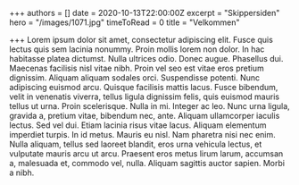 +++
authors = []
date = 2020-10-13T22:00:00Z
excerpt = "Skippersiden"
hero = "/images/1071.jpg"
timeToRead = 0
title = "Velkommen"

+++
Lorem ipsum dolor sit amet, consectetur adipiscing elit. Fusce quis lectus quis sem lacinia nonummy. Proin mollis lorem non dolor. In hac habitasse platea dictumst. Nulla ultrices odio. Donec augue. Phasellus dui. Maecenas facilisis nisl vitae nibh. Proin vel seo est vitae eros pretium dignissim. Aliquam aliquam sodales orci. Suspendisse potenti. Nunc adipiscing euismod arcu. Quisque facilisis mattis lacus. Fusce bibendum, velit in venenatis viverra, tellus ligula dignissim felis, quis euismod mauris tellus ut urna. Proin scelerisque. Nulla in mi. Integer ac leo. Nunc urna ligula, gravida a, pretium vitae, bibendum nec, ante. Aliquam ullamcorper iaculis lectus. Sed vel dui. Etiam lacinia risus vitae lacus. Aliquam elementum imperdiet turpis. In id metus. Mauris eu nisl. Nam pharetra nisi nec enim. Nulla aliquam, tellus sed laoreet blandit, eros urna vehicula lectus, et vulputate mauris arcu ut arcu. Praesent eros metus lirum larum, accumsan a, malesuada et, commodo vel, nulla. Aliquam sagittis auctor sapien. Morbi a nibh.